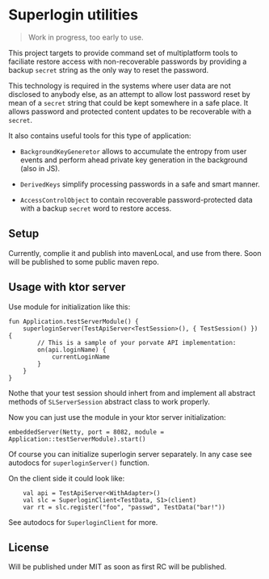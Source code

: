 # Superlogin utilities

> Work in progress, too early to use.

This project targets to provide command set of multiplatform tools to faciliate restore access with non-recoverable passwords by providing a backup `secret` string as the only way to reset the password.

This technology is required in the systems where user data are not disclosed to anybody else, as an attempt to allow lost password reset by mean of a `secret` string that could be kept somewhere in a safe place. It allows password and protected content updates to be recoverable with a `secret`.

It also contains useful tools for this type of application:

- `BackgroundKeyGeneretor` allows to accumulate the entropy from user events and perform ahead private key generation in the background (also in JS).

- `DerivedKeys` simplify processing passwords in a safe and smart manner.

- `AccessControlObject` to contain recoverable password-protected data with a backup `secret` word to restore access.

## Setup

Currently, complie it and publish into mavenLocal, and use from there. Soon will be published to some public maven repo.

## Usage with ktor server

Use module for initialization like this:
~~~
fun Application.testServerModule() {
    superloginServer(TestApiServer<TestSession>(), { TestSession() }) {
        // This is a sample of your porvate API implementation:
        on(api.loginName) {
            currentLoginName
        }
    }
}
~~~
Nothe that your test session should inhert from and implement all abstract methods of `SLServerSession` abstract class to work properly.

Now you can just use the module in your ktor server initialization:
~~~
embeddedServer(Netty, port = 8082, module = Application::testServerModule).start()
~~~
Of course you can initialize superlogin server separately. In any case see autodocs for `superloginServer()` function.

On the client side it could look like:
~~~
    val api = TestApiServer<WithAdapter>()
    val slc = SuperloginClient<TestData, S1>(client)
    var rt = slc.register("foo", "passwd", TestData("bar!"))
~~~
See autodocs for `SuperloginClient` for more.


## License 

Will be published under MIT as soon as first RC will be published.


